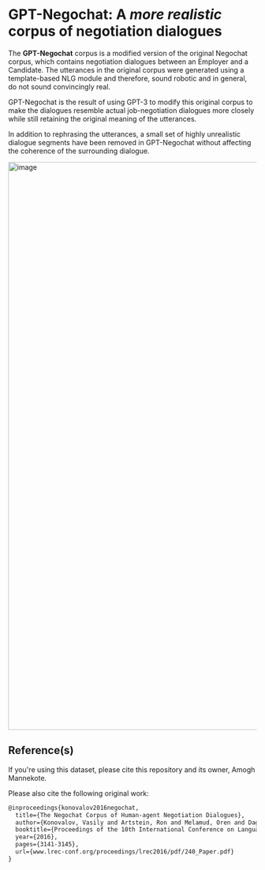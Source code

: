 # GPT-Negochat: A *more realistic* corpus of negotiation dialogues

The **GPT-Negochat** corpus is a modified version of the original Negochat corpus, which contains negotiation dialogues between an Employer and a Candidate. The utterances in the original corpus were generated using a template-based NLG module and therefore, sound robotic and in general, do not sound convincingly real.

GPT-Negochat is the result of using GPT-3 to modify this original corpus to make the dialogues resemble actual job-negotiation dialogues more closely while still retaining the original meaning of the utterances.

In addition to rephrasing the utterances, a small set of highly unrealistic dialogue segments have been removed in GPT-Negochat without affecting the coherence of the surrounding dialogue.

<img width="1151" alt="image" src="https://user-images.githubusercontent.com/1230386/208210534-4c177690-b393-41a4-9d17-c1b170f2d0d6.png">


## Reference(s)
If you're using this dataset, please cite this repository and its owner, Amogh Mannekote.

Please also cite the following original work:
```latex
@inproceedings{konovalov2016negochat,
  title={The Negochat Corpus of Human-agent Negotiation Dialogues},
  author={Konovalov, Vasily and Artstein, Ron and Melamud, Oren and Dagan, Ido},
  booktitle={Proceedings of the 10th International Conference on Language Resources and Evaluation, LREC 2016},
  year={2016},
  pages={3141-3145},
  url={www.lrec-conf.org/proceedings/lrec2016/pdf/240_Paper.pdf}
}
```

